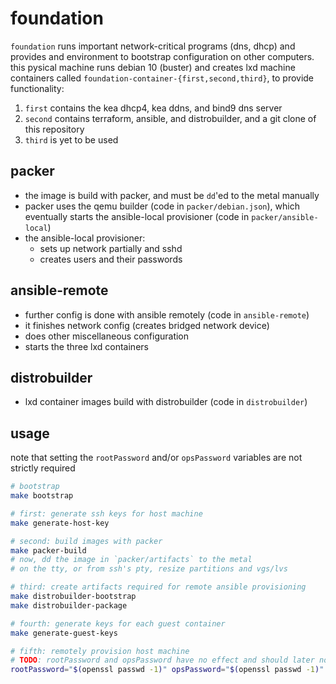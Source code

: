 # foundation

`foundation` runs important network-critical programs (dns, dhcp) and provides and environment to bootstrap configuration on other computers. this pysical machine runs debian 10 (buster) and creates lxd machine containers called `foundation-container-{first,second,third}`, to provide functionality:

1. `first` contains the kea dhcp4, kea ddns, and bind9 dns server
2. `second` contains terraform, ansible, and distrobuilder, and a git clone of this repository
3. `third` is yet to be used

## packer

- the image is build with packer, and must be `dd`'ed to the metal manually
- packer uses the qemu builder (code in `packer/debian.json`), which eventually starts the ansible-local provisioner (code in `packer/ansible-local`)
- the ansible-local provisioner:
  - sets up network partially and sshd
  - creates users and their passwords

## ansible-remote

- further config is done with ansible remotely (code in `ansible-remote`)
- it finishes network config (creates bridged network device)
- does other miscellaneous configuration
- starts the three lxd containers

## distrobuilder

- lxd container images build with distrobuilder (code in `distrobuilder`)

## usage

note that setting the `rootPassword` and/or `opsPassword` variables are not strictly required

```sh
# bootstrap
make bootstrap

# first: generate ssh keys for host machine
make generate-host-key

# second: build images with packer
make packer-build
# now, dd the image in `packer/artifacts` to the metal
# on the tty, or from ssh's pty, resize partitions and vgs/lvs

# third: create artifacts required for remote ansible provisioning
make distrobuilder-bootstrap
make distrobuilder-package

# fourth: generate keys for each guest container
make generate-guest-keys

# fifth: remotely provision host machine
# TODO: rootPassword and opsPassword have no effect and should later not be passed at all
rootPassword="$(openssl passwd -1)" opsPassword="$(openssl passwd -1)" make ansible-remote-provision
```
